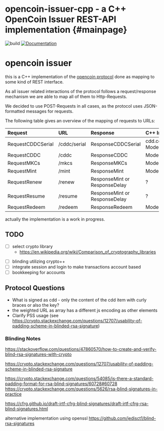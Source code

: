 opencoin-issuer-cpp - a C++ OpenCoin Issuer REST-API implementation {#mainpage}
=============================================================

![build](https://github.com/OpenCoin/opencoin-issuer-cpp/actions/workflows/cmake.yaml/badge.svg)
[![Documentation](https://github.com/OpenCoin/opencoin-issuer-cpp/actions/workflows/doxygen-gh-pages.yml/badge.svg)](https://github.com/OpenCoin/opencoin-issuer-cpp/actions/workflows/doxygen-gh-pages.yml)

# opencoin issuer

this is a C++ implementation of the [opencoin protocol](https://opencoin.org/OpenCoin.html)
done as mapping to some kind of REST interface.

As all issuer related interactions of the protocol follows a request/response mechanism we are able to map all of them to Http-Requests.

We decided to use POST-Requests in all cases, 
as the protocol uses JSON-formatted messages for requests.

The following table gives an overview of the mapping of requests to URLs:

| Request           | URL          | Response                      | C++ Interface Method                               |
|:------------------|:-------------|:------------------------------|:---------------------------------------------------|
| RequestCDDCSerial | /cddc/serial | ResponseCDDCSerial            | cdd.cdd_serial of Model::get_current_cddc() |
| RequestCDDC       | /cddc        | ResponseCDDC                  | Model::get_current_cddc()                            |
| RequestMKCs       | /mkcs        | ResponseMKCs                  | Model::getMKCs                                     |
| RequestMint       | /mint        | ResponseMint                  | Model::mint                                        |
| RequestRenew      | /renew       | ResponseMint or ResponseDelay | ?                                                  |
| RequestResume     | /resume      | ResponseMint or ResponseDelay | ?                                                  |
| RequestRedeem     | /redeem      | ResponseRedeem                | Model::redeem                                      |

actually the implementation is a work in progress.

## TODO

- [ ] select crypto library
   + https://en.wikipedia.org/wiki/Comparison_of_cryptography_libraries
+ [ ] blinding utilizing crypto++
+ [ ] integrate session and login to make transactions account based
+ [ ] bookkeeping for accounts

## Protocol Questions

+ What is signed as cdd - only the content of the cdd item with curly braces 
or also the key?
+ the weighted URL as array has a different js encoding as other elements
+ Clarify PSS usage (see https://crypto.stackexchange.com/questions/12707/usability-of-padding-scheme-in-blinded-rsa-signature) 

### Blinding Notes

https://stackoverflow.com/questions/47860570/how-to-create-and-verify-blind-rsa-signatures-with-crypto

https://crypto.stackexchange.com/questions/12707/usability-of-padding-scheme-in-blinded-rsa-signature

https://crypto.stackexchange.com/questions/54085/is-there-a-standard-padding-format-for-rsa-blind-signatures/60728#60728
https://crypto.stackexchange.com/questions/5626/rsa-blind-signatures-in-practice

<https://cfrg.github.io/draft-irtf-cfrg-blind-signatures/draft-irtf-cfrg-rsa-blind-signatures.html>

alternative implementation using openssl
https://github.com/jedisct1/blind-rsa-signatures

